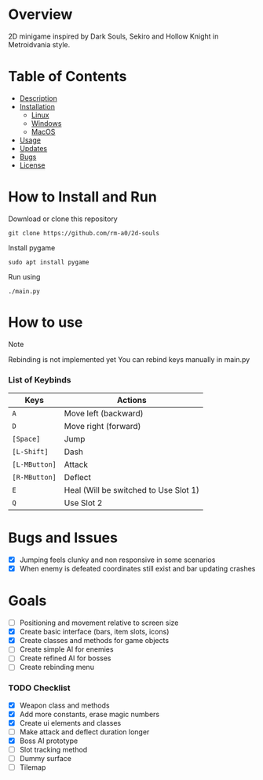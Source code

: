 # Overview
2D minigame inspired by Dark Souls, Sekiro and Hollow Knight in Metroidvania style.

# Table of Contents
- [Description](#description)
- [Installation](#how-to-install-and-run)
    - [Linux](#linux)
    - [Windows](#windows)
    - [MacOS](#macos)
- [Usage](#how-to-use)
- [Updates](#updates-and-features)
- [Bugs](#bugs-and-issues)
- [License](#license)

# How to Install and Run
Download or clone this repository
```
git clone https://github.com/rm-a0/2d-souls
```
Install pygame
```
sudo apt install pygame
```
Run using
```
./main.py
```

# How to use
> [!NOTE]
> Rebinding is not implemented yet
> You can rebind keys manually in main.py

### List of Keybinds
| Keys                      | Actions                                       |
|---------------------------|-----------------------------------------------|
| `A`                       | Move left (backward)                          |
| `D`                       | Move right (forward)                          |
| `[Space]`                 | Jump                                          |
| `[L-Shift]`               | Dash                                          |
| `[L-MButton]`             | Attack                                        |
| `[R-MButton]`             | Deflect                                       |
| `E`                       | Heal (Will be switched to Use Slot 1)         |
| `Q`                       | Use Slot 2                                    |

# Bugs and Issues
- [x] Jumping feels clunky and non responsive in some scenarios
- [x] When enemy is defeated coordinates still exist and bar updating crashes

# Goals
- [ ] Positioning and movement relative to screen size
- [x] Create basic interface (bars, item slots, icons)
- [x] Create classes and methods for game objects
- [ ] Create simple AI for enemies
- [ ] Create refined AI for bosses
- [ ] Create rebinding menu

### TODO Checklist
- [x] Weapon class and methods
- [x] Add more constants, erase magic numbers
- [x] Create ui elements and classes
- [ ] Make attack and deflect duration longer
- [x] Boss AI prototype
- [ ] Slot tracking method
- [ ] Dummy surface
- [ ] Tilemap
